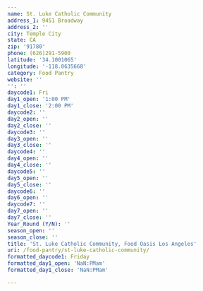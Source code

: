```yaml
---
name: St. Luke Catholic Community
address_1: 9451 Broadway
address_2: ''
city: Temple City
state: CA
zip: '91780'
phone: (626)291-5900
latitude: '34.1001065'
longitude: '-118.0635668'
category: Food Pantry
website: ''
'': ''
daycode1: Fri
day1_open: '1:00 PM'
day1_close: '2:00 PM'
daycode2: ''
day2_open: ''
day2_close: ''
daycode3: ''
day3_open: ''
day3_close: ''
daycode4: ''
day4_open: ''
day4_close: ''
daycode5: ''
day5_open: ''
day5_close: ''
daycode6: ''
day6_open: ''
daycode7: ''
day7_open: ''
day7_close: ''
Year_Round (Y/N): ''
season_open: ''
season_close: ''
title: 'St. Luke Catholic Community, Food Oasis Los Angeles'
uri: /food-pantry/st-luke-catholic-community/
formatted_daycode1: Friday
formatted_day1_open: 'NaN:PMam'
formatted_day1_close: 'NaN:PMam'

---
```


